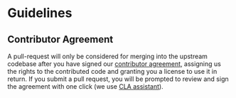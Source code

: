 # Guidelines

## Contributor Agreement
A pull-request will only be considered for merging into the upstream codebase after you have signed our [contributor agreement](https://github.com/snyk/snyk-docker-plugin/blob/master/Contributor-Agreement.md), assigning us the rights to the contributed code and granting you a license to use it in return. If you submit a pull request, you will be prompted to review and sign the agreement with one click (we use [CLA assistant](https://cla-assistant.io/)).
